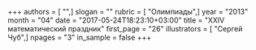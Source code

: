 +++
authors = [ "",]
slogan = ""
rubric = [ "Олимпиады",]
year = "2013"
month = "04"
date = "2017-05-24T18:23:10+03:00"
title = "XXIV математический праздник"
first_page = "26"
illustrators = [ "Сергей Чуб",]
npages = "3"
in_sample = false
+++
